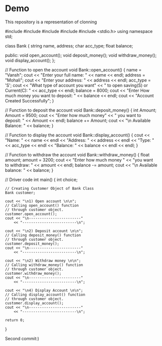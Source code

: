 # Demo
This repository is a representation of clonning

#include <cstdlib>
#include <fstream>
#include <iomanip>
#include <iostream>
#include <stdio.h>
using namespace std;

class Bank {
	string name, address;
	char acc_type;
	float balance;

public:
	void open_account();
	void deposit_money();
	void withdraw_money();
	void display_account();
};

// Function to open the account
void Bank::open_account()
{
	name = "Vansh";
	cout << "Enter your full name: "
		<< name << endl;
	address = "Mohali";
	cout << "Enter your address: "
		<< address << endl;
	acc_type = 'S';
	cout << "What type of account you want"
		<< " to open saving(S) or Current(C): "
		<< acc_type << endl;
	balance = 8000;
	cout << "Enter How much money you want to deposit: "
		<< balance << endl;
	cout << "Account Created Successfully";
}

// Function to deposit the account
void Bank::deposit_money()
{
	int Amount;
	Amount = 9500;
	cout << "Enter how much money"
		<< " you want to deposit: "
		<< Amount << endl;
	balance += Amount;
	cout << "\n Available Balance: "
		<< balance;
}

// Function to display the account
void Bank::display_account()
{
	cout << "Name: " << name << endl
		<< "Address: " << address << endl
		<< "Type: " << acc_type << endl
		<< "Balance: " << balance << endl
		<< endl;
}

// Function to withdraw the account
void Bank::withdraw_money()
{
	float amount;
	amount = 3200;
	cout << "Enter how much money "
		<< "you want to withdraw: "
		<< amount << endl;
	balance -= amount;
	cout << "\n Available balance: "
		<< balance;
}

// Driver code
int main()
{
	int choice;

	// Creating Customer Object of Bank Class
	Bank customer;

	cout << "\n1) Open account \n\n";
	// Calling open_account() function
	// through customer object.
	customer.open_account();
	cout << "\n------------------------"
		<< "-------------------------\n";

	cout << "\n2) Deposit account \n\n";
	// Calling deposit_money() function
	// through customer object.
	customer.deposit_money();
	cout << "\n------------------------"
		<< "-------------------------\n";

	cout << "\n2) Withdraw money \n\n";
	// Calling withdraw_money() function
	// through customer object.
	customer.withdraw_money();
	cout << "\n------------------------"
		<< "-------------------------\n";

	cout << "\n4) Display Account \n\n";
	// Calling display_account() function
	// through customer object.
	customer.display_account();
	cout << "\n------------------------"
		<< "-------------------------\n";

	return 0;
}

Second commit:)
